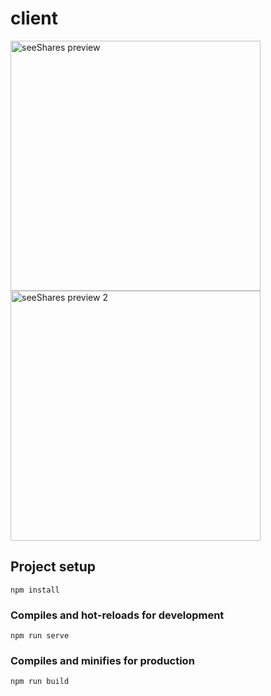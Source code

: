 # client

<!-- <p align="center"> -->
  <image src="https://github.com/EvgenyNazarovs/My-files/blob/master/seeshares-screenshots/seeshares-1.png" width="400" alt="seeShares preview"><image
   src="https://github.com/EvgenyNazarovs/My-files/blob/master/seeshares-screenshots/seeshares-2.png" width="400" alt="seeShares preview 2">
<!-- </p> -->

## Project setup
```
npm install
```

### Compiles and hot-reloads for development
```
npm run serve
```

### Compiles and minifies for production
```
npm run build
```
